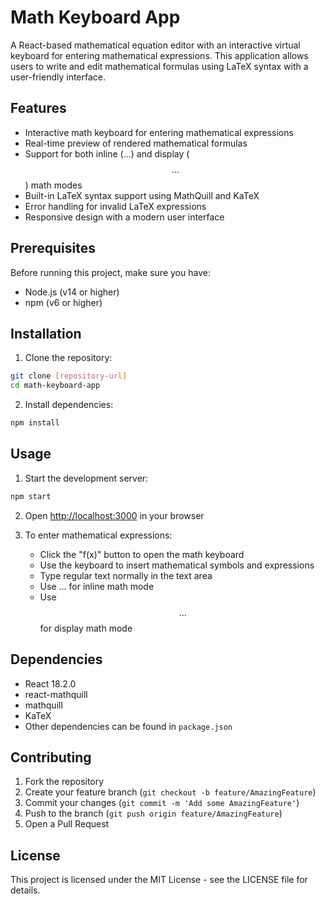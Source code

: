 # Math Keyboard App

A React-based mathematical equation editor with an interactive virtual keyboard for entering mathematical expressions. This application allows users to write and edit mathematical formulas using LaTeX syntax with a user-friendly interface.

## Features

- Interactive math keyboard for entering mathematical expressions
- Real-time preview of rendered mathematical formulas
- Support for both inline ($...$) and display ($$...$$) math modes
- Built-in LaTeX syntax support using MathQuill and KaTeX
- Error handling for invalid LaTeX expressions
- Responsive design with a modern user interface

## Prerequisites

Before running this project, make sure you have:
- Node.js (v14 or higher)
- npm (v6 or higher)

## Installation

1. Clone the repository:
```bash
git clone [repository-url]
cd math-keyboard-app
```

2. Install dependencies:
```bash
npm install
```

## Usage

1. Start the development server:
```bash
npm start
```

2. Open [http://localhost:3000](http://localhost:3000) in your browser

3. To enter mathematical expressions:
   - Click the "f(x)" button to open the math keyboard
   - Use the keyboard to insert mathematical symbols and expressions
   - Type regular text normally in the text area
   - Use $...$ for inline math mode
   - Use $$...$$ for display math mode

## Dependencies

- React 18.2.0
- react-mathquill
- mathquill
- KaTeX
- Other dependencies can be found in `package.json`

## Contributing

1. Fork the repository
2. Create your feature branch (`git checkout -b feature/AmazingFeature`)
3. Commit your changes (`git commit -m 'Add some AmazingFeature'`)
4. Push to the branch (`git push origin feature/AmazingFeature`)
5. Open a Pull Request

## License

This project is licensed under the MIT License - see the LICENSE file for details.
